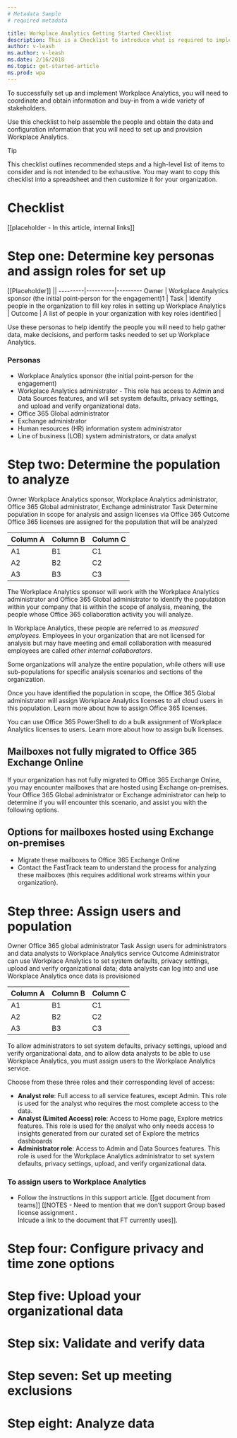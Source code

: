 ```yaml
---
# Metadata Sample
# required metadata

title: Workplace Analytics Getting Started Checklist
description: This is a Checklist to introduce what is required to implement Workplace Analytics for your Organization
author: v-leash
ms.author: v-leash
ms.date: 2/16/2018
ms.topic: get-started-article
ms.prod: wpa
---
```

To successfully set up and implement Workplace Analytics, you will need to coordinate and obtain information and buy-in from a wide variety of stakeholders.

Use this checklist to help assemble the people and obtain the data and configuration information that you will need to set up and provision Workplace Analytics. 


> [!TIP]
> This checklist outlines recommended steps and a high-level list of items to consider and is not intended to be exhaustive. You may want to copy this checklist into a spreadsheet and then customize it for your organization.

# Checklist 
[[placeholder -  In this article, internal links]]

# Step one: Determine key personas and assign roles for set up


 [[Placeholder]]  || 
---------|----------|---------
 Owner | Workplace Analytics sponsor (the initial point-person for the engagement)1 |
 Task | Identify people in the organization to fill key roles in setting up Workplace Analytics |
 Outcome | A list of people in your organization with key roles identified | 

		

Use these personas to help  identify the people you will need to help gather data, make decisions, and perform tasks needed to set up Workplace Analytics. 

### Personas

* Workplace Analytics sponsor (the initial point-person for the engagement)
* Workplace Analytics administrator - This role has access to Admin and Data Sources features, and will set system defaults, privacy settings, and upload and verify organizational data.
* Office 365 Global administrator
* Exchange administrator
* Human resources (HR) information system administrator
* Line of business (LOB) system administrators, or data analyst

# Step two: Determine the population to analyze

Owner	Workplace Analytics sponsor, Workplace Analytics administrator, Office 365 Global administrator, Exchange administrator
Task	Determine population in scope for analysis and assign licenses via Office 365
Outcome	Office 365 licenses are assigned for the population that will be analyzed



Column A | Column B | Column C
---------|----------|---------
 A1 | B1 | C1
 A2 | B2 | C2
 A3 | B3 | C3

The Workplace Analytics sponsor will work with the Workplace Analytics administrator and Office 365 Global administrator to identify the population within your company that is within the scope of analysis, meaning, the people whose Office 365 collaboration activity you will analyze.

In Workplace Analytics, these people are referred to as _measured employees_. Employees in your organization that are not licensed for analysis but may have meeting and email collaboration with measured employees are called _other internal collaborators_.

Some organizations will analyze the entire population, while others will use sub-populations for specific analysis scenarios and sections of the organization.

Once you have identified the population in scope, the Office 365 Global administrator will assign Workplace Analytics licenses to all cloud users in this population. Learn more about how to assign Office 365 licenses.

You can use Office 365 PowerShell to do a bulk assignment of Workplace Analytics licenses to users. Learn more about how to assign bulk licenses.

## Mailboxes not fully migrated to Office 365 Exchange Online 
If your organization has not fully migrated to Office 365 Exchange Online, you may encounter mailboxes that are hosted using Exchange on-premises. Your Office 365 Global administrator or Exchange administrator can help to determine if you will encounter this scenario, and assist you with the following options.
## Options for mailboxes hosted using Exchange on-premises
* Migrate these mailboxes to Office 365 Exchange Online
* Contact the FastTrack team to understand the process for analyzing these mailboxes (this requires additional work streams within your organization).


# Step three: Assign users and population 

Owner	Office 365 global administrator
Task	Assign users for administrators and data analysts to Workplace Analytics service
Outcome	Administrator can use Workplace Analytics to set system defaults, privacy settings, upload and verify organizational data; data analysts can log into and use Workplace Analytics once data is provisioned


Column A | Column B | Column C
---------|----------|---------
 A1 | B1 | C1
 A2 | B2 | C2
 A3 | B3 | C3

To allow administrators to set system defaults, privacy settings, upload and verify organizational data, and to allow data analysts to be able to use Workplace Analytics, you must assign users to the Workplace Analytics service.

Choose from these three roles and their corresponding level of access:
* **Analyst role**: Full access to all service features, except Admin. This role is used for the analyst who requires the most complete access to the data.
* **Analyst (Limited Access) role**: Access to Home page, Explore metrics features. This role is used for the analyst who only needs access to insights generated from our curated set of Explore the metrics dashboards
* **Administrator role**: Access to Admin and Data Sources features. This role is used for the Workplace Analytics administrator to set system defaults, privacy settings, upload, and verify organizational data. 
### To assign users to Workplace Analytics 
* Follow the instructions in this support article. [[get document from teams]]
[[NOTES - Need to mention that we don’t support Group based license assignment .  
Inlcude a link to the document that FT currently uses]].


# Step four: Configure privacy and time zone options

# Step five: Upload your organizational data

# Step six: Validate and verify data

# Step seven: Set up meeting exclusions 

# Step eight: Analyze data 





